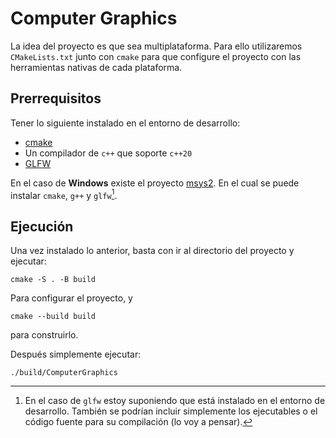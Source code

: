 # Computer Graphics 

La idea del proyecto es que sea multiplataforma. 
Para ello utilizaremos `CMakeLists.txt` junto con `cmake`
para que configure el proyecto con las herramientas nativas de cada plataforma.

## Prerrequisitos

Tener lo siguiente instalado en el entorno de desarrollo:

- [cmake](https://cmake.org/download/)
- Un compilador de `c++` que soporte `c++20`
- [GLFW](https://www.glfw.org/)

En el caso de **Windows** existe el proyecto [msys2](https://www.msys2.org/).
En el cual se puede instalar `cmake`, `g++` y `glfw`[^1].

[^1]: En el caso de `glfw` estoy suponiendo que está instalado en el entorno de desarrollo.
    También se podrían incluir simplemente los ejecutables o el código fuente para su compilación
    (lo voy a pensar).

## Ejecución 

Una vez instalado lo anterior, basta con ir al directorio del proyecto y ejecutar:
```
cmake -S . -B build
```
Para configurar el proyecto, y
```
cmake --build build
```
para construirlo.

Después simplemente ejecutar:
```
./build/ComputerGraphics
```





